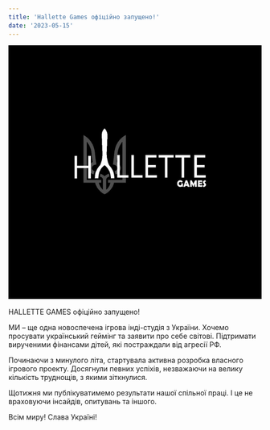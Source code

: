 ```yaml
---
title: 'Hallette Games офіційно запущено!'
date: '2023-05-15'
---
```


![](https://github.com/hallette-games/hallette-games.github.io/blob/e30f62f9d566015f3c7cfb37cf60d6605846afe7/public/images/profile.jpg)

HALLETTE GAMES офіційно запущено!

МИ – ще одна новоспечена ігрова інді-студія з України.
Хочемо просувати український геймінг та заявити про себе світові.
Підтримати вирученими фінансами дітей, які постраждали від агресії РФ.

Починаючи з минулого літа, стартувала активна розробка власного ігрового проекту.
Досягнули певних успіхів, незважаючи на велику кількість труднощів, з якими зіткнулися.

Щотижня ми публікуватимемо результати нашої спільної праці.
І це не враховуючи інсайдів, опитувань та іншого.

Всім миру! Слава Україні!
